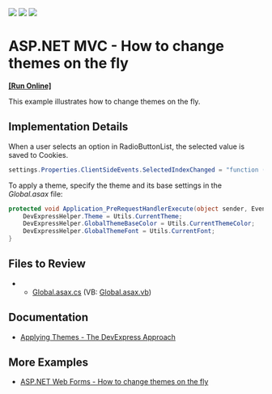 <!-- default badges list -->
![](https://img.shields.io/endpoint?url=https://codecentral.devexpress.com/api/v1/VersionRange/128566145/16.2.3%2B)
[![](https://img.shields.io/badge/Open_in_DevExpress_Support_Center-FF7200?style=flat-square&logo=DevExpress&logoColor=white)](https://supportcenter.devexpress.com/ticket/details/E3825)
[![](https://img.shields.io/badge/📖_How_to_use_DevExpress_Examples-e9f6fc?style=flat-square)](https://docs.devexpress.com/GeneralInformation/403183)
<!-- default badges end -->
# ASP.NET MVC - How to change themes on the fly
<!-- run online -->
**[[Run Online]](https://codecentral.devexpress.com/e3825/)**
<!-- run online end -->

This example illustrates how to change themes on the fly.

## Implementation Details

When a user selects an option in RadioButtonList, the selected value is saved to Cookies.

```csharp
settings.Properties.ClientSideEvents.SelectedIndexChanged = "function (s,e) {ASPxClientUtils.SetCookie('theme', s.GetValue());}";
```

To apply a theme, specify the theme and its base settings in the _Global.asax_ file:

```csharp
protected void Application_PreRequestHandlerExecute(object sender, EventArgs e) {
    DevExpressHelper.Theme = Utils.CurrentTheme;
    DevExpressHelper.GlobalThemeBaseColor = Utils.CurrentThemeColor;
    DevExpressHelper.GlobalThemeFont = Utils.CurrentFont;
}
```

## Files to Review

* * [Global.asax.cs](./CS/DxWebApp/Global.asax.cs) (VB: [Global.asax.vb](./VB/DxWebApp/Global.asax.vb))
  
## Documentation

* [Applying Themes - The DevExpress Approach](https://docs.devexpress.com/AspNetMvc/14805/common-features/appearance-customization-theming/applying-themes/applying-themes-the-devexpress-approach)

## More Examples

* [ASP.NET Web Forms - How to change themes on the fly](https://github.com/DevExpress-Examples/asp-net-web-forms-change-themes-on-the-fly)
